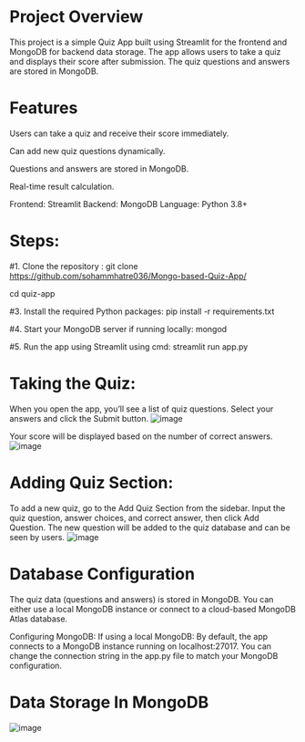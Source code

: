 # Project Overview
This project is a simple Quiz App built using Streamlit for the frontend and MongoDB for backend data storage. 
The app allows users to take a quiz and displays their score after submission. The quiz questions and answers are stored in MongoDB.

# Features
  Users can take a quiz and receive their score immediately.
  
  Can add new quiz questions dynamically.
  
  Questions and answers are stored in MongoDB.
  
  Real-time result calculation.

Frontend: Streamlit
Backend: MongoDB
Language: Python 3.8+

# Steps:
  #1. Clone the repository :
  git clone https://github.com/sohammhatre036/Mongo-based-Quiz-App/

  cd quiz-app

  #3. Install the required Python packages:
  pip install -r requirements.txt

  #4. Start your MongoDB server if running locally:
  mongod

  #5. Run the app using Streamlit using cmd:
  streamlit run app.py

# Taking the Quiz:
When you open the app, you’ll see a list of quiz questions.
Select your answers and click the Submit button.
![image](https://github.com/user-attachments/assets/2505e537-c430-4477-bcc6-5de74b132dd9)

Your score will be displayed based on the number of correct answers.
![image](https://github.com/user-attachments/assets/c927669e-c8d9-4b1b-bbd1-37c8a3862172)


# Adding Quiz Section:
To add a new quiz, go to the Add Quiz Section from the sidebar.
Input the quiz question, answer choices, and correct answer, then click Add Question.
The new question will be added to the quiz database and can be seen by users.
![image](https://github.com/user-attachments/assets/048a35f5-75b6-47b3-8d84-7017fc83d10f)


# Database Configuration
The quiz data (questions and answers) is stored in MongoDB. You can either use a local MongoDB instance or connect to a cloud-based MongoDB Atlas database.

Configuring MongoDB:
If using a local MongoDB:
By default, the app connects to a MongoDB instance running on localhost:27017.
You can change the connection string in the app.py file to match your MongoDB configuration.

# Data Storage In MongoDB
![image](https://github.com/user-attachments/assets/c470bbb4-0204-4800-bd95-59a984d24741)

